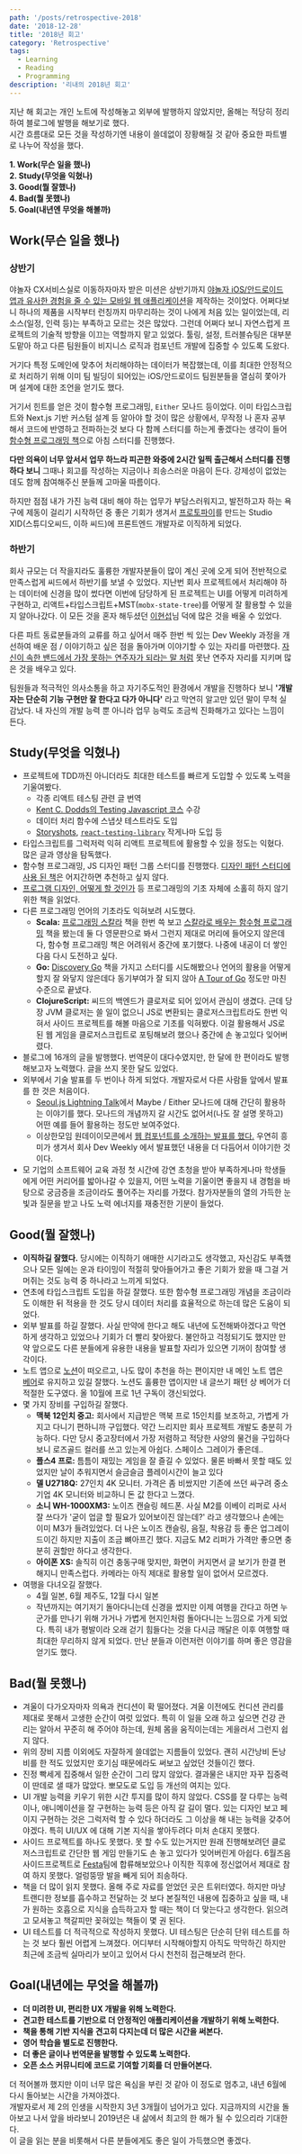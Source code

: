 ```yaml
---
path: '/posts/retrospective-2018'
date: '2018-12-28'
title: '2018년 회고'
category: 'Retrospective'
tags:
  - Learning
  - Reading
  - Programming
description: '리내의 2018년 회고'
---
```

지난 해 회고는 개인 노트에 작성해놓고 외부에 발행하지 않았지만, 올해는 적당히 정리하여 블로그에 발행을 해보기로 했다.  
시간 흐름대로 모든 것을 작성하기엔 내용이 쓸데없이 장황해질 것 같아 중요한 파트별로 나누어 작성을 했다.

**1. Work(무슨 일을 했나)**  
**2. Study(무엇을 익혔나)**  
**3. Good(뭘 잘했나)**  
**4. Bad(뭘 못했나)**  
**5. Goal(내년엔 무엇을 해볼까)**

## Work(무슨 일을 했나)

### 상반기

야놀자 CX서비스실로 이동하자마자 받은 미션은 상반기까지 [야놀자 iOS/안드로이드 앱과 유사한 경험을 줄 수 있는 모바일 웹 애플리케이션](https://m.yanolja.com)을 제작하는 것이었다. 어쩌다보니 하나의 제품을 시작부터 런칭까지 마무리하는 것이 나에게 처음 있는 일이었는데, 리소스(일정, 인력 등)는 부족하고 모르는 것은 많았다. 그런데 어쩌다 보니 자연스럽게 프로젝트의 기술적 방향을 이끄는 역할까지 맡고 있었다. 툴링, 설정, 트러블슈팅은 대부분 도맡아 하고 다른 팀원들이 비지니스 로직과 컴포넌트 개발에 집중할 수 있도록 도왔다.

거기다 특정 도메인에 맞추어 처리해야하는 데이터가 복잡했는데, 이를 최대한 안정적으로 처리하기 위해 이미 팀 빌딩이 되어있는 iOS/안드로이드 팀원분들을 열심히 쫓아가며 설계에 대한 조언을 얻기도 했다.

거기서 힌트를 얻은 것이 함수형 프로그래밍, `Either` 모나드 등이었다. 이미 타입스크립트와 Next.js 기반 커스텀 설계 등 알아야 할 것이 많은 상황에서, 무작정 나 혼자 공부해서 코드에 반영하고 전파하는것 보다 다 함께 스터디를 하는게 좋겠다는 생각이 들어 [함수형 프로그래밍 책](https://adhrinae.github.io/posts/functional-javascript-review)으로 아침 스터디를 진행했다.

**다만 의욕이 너무 앞서서 업무 하느라 피곤한 와중에 2시간 일찍 출근해서 스터디를 진행하다 보니** 그때나 회고를 작성하는 지금이나 죄송스러운 마음이 든다. 강제성이 없었는데도 함께 참여해주신 분들께 고마울 따름이다.

하지만 점점 내가 가진 능력 대비 해야 하는 업무가 부담스러워지고, 발전하고자 하는 욕구에 제동이 걸리기 시작하던 중 좋은 기회가 생겨서 [프로토파이](https://protopie.io_)를 만드는 Studio XID(스튜디오씨드, 이하 씨드)에 프론트엔드 개발자로 이직하게 되었다.

### 하반기

회사 규모는 더 작을지라도 훌륭한 개발자분들이 많이 계신 곳에 오게 되어 전반적으로 만족스럽게 씨드에서 하반기를 보낼 수 있었다. 지난번 회사 프로젝트에서 처리해야 하는 데이터에 신경을 많이 썼다면 이번에 담당하게 된 프로젝트는 UI를 어떻게 미려하게 구현하고, 리액트+타입스크립트+MST(`mobx-state-tree`)를 어떻게 잘 활용할 수 있을지 알아나갔다. 이 모든 것을 혼자 해두셨던 [이현섭](https://hyunseob.github.io/resume/)님 덕에 많은 것을 배울 수 있었다.

다른 파트 동료분들과의 교류를 하고 싶어서 매주 한번 씩 있는 Dev Weekly 과정을 개선하여 배운 점 / 이야기하고 싶은 점을 돌아가며 이야기할 수 있는 자리를 마련했다. [자신이 속한 밴드에서 가장 못하는 연주자가 되라는 말 처럼](http://softwaretherapist.blogspot.com/2009/11/blog-post_7.html) 못난 연주자 자리를 지키며 많은 것을 배우고 있다.

팀원들과 적극적인 의사소통을 하고 자기주도적인 환경에서 개발을 진행하다 보니 **'개발자는 단순히 기능 구현만 잘 한다고 다가 아니다'** 라고 막연히 알고만 있던 말이 무척 실감났다. 내 자신의 개발 능력 뿐 아니라 업무 능력도 조금씩 진화해가고 있다는 느낌이 든다.

## Study(무엇을 익혔나)

- 프로젝트에 TDD까진 아니더라도 최대한 테스트를 빠르게 도입할 수 있도록 노력을 기울여봤다.
  - 각종 리액트 테스팅 관련 글 번역
  - [Kent C. Dodds의 Testing Javascript 코스](https://testingjavascript.com) 수강
  - 데이터 처리 함수에 스냅샷 테스트라도 도입
  - [Storyshots](https://github.com/storybooks/storybook/tree/next/addons/storyshots/storyshots-core), [`react-testing-library`](https://github.com/kentcdodds/react-testing-library) 작게나마 도입 등
- 타입스크립트를 그럭저럭 익혀 리액트 프로젝트에 활용할 수 있을 정도는 익혔다. 많은 글과 영상을 탐독했다.
- 함수형 프로그래밍, JS 디자인 패턴 그룹 스터디를 진행했다. [디자인 패턴 스터디에 사용 된 책](http://aladin.kr/p/ObDTM)은 어지간하면 추천하고 싶지 않다.
- [프로그램 디자인, 어떻게 할 것인가](http://aladin.kr/p/76MFl) 등 프로그래밍의 기초 자체에 소홀히 하지 않기 위한 책을 읽었다.
- 다른 프로그래밍 언어의 기초라도 익혀보려 시도했다.
  - **Scala:** [프로그래밍 스칼라](http://aladin.kr/p/JoKvW) 책을 한번 쓱 보고 [스칼라로 배우는 함수형 프로그래밍](http://aladin.kr/p/j6kUs) 책을 봤는데 둘 다 영문판으로 봐서 그런지 제대로 머리에 들어오지 않은데다, 함수형 프로그래밍 책은 어려워서 중간에 포기했다. 나중에 내공이 더 쌓인 다음 다시 도전하고 싶다.
  - **Go:** [Discovery Go](http://aladin.kr/p/Jngxn) 책을 가지고 스터디를 시도해봤으나 언어의 활용을 어떻게 할지 잘 와닿지 않은데다 동기부여가 잘 되지 않아 [A Tour of Go](https://tour.golang.org/) 정도만 마친 수준으로 끝냈다.
  - **ClojureScript:** 씨드의 백엔드가 클로저로 되어 있어서 관심이 생겼다. 근데 당장 JVM 클로저는 쓸 일이 없으니 JS로 변환되는 클로저스크립트라도 한번 익혀서 사이드 프로젝트를 해볼 마음으로 기초를 익혀봤다. 이걸 활용해서 JS로 된 웹 게임을 클로저스크립트로 포팅해보려 했으나 중간에 손 놓고있다 잊어버렸다.
- 블로그에 16개의 글을 발행했다. 번역문이 대다수였지만, 한 달에 한 편이라도 발행해보고자 노력했다. 글을 쓰지 못한 달도 있었다.
- 외부에서 기술 발표를 두 번이나 하게 되었다. 개발자로서 다른 사람들 앞에서 발표를 한 것은 처음이다.
  - [Seoul.js Lightning Talk](https://festa.io/events/49)에서 Maybe / Either 모나드에 대해 간단히 활용하는 이야기를 했다. 모나드의 개념까지 갈 시간도 없어서(나도 잘 설명 못하고) 어떤 예를 들어 활용하는 정도만 보여주었다.
  - 이상한모임 원데이이모콘에서 [웹 컴포넌트를 소개하는 발표를 했다.](https://youtu.be/qfp6AGcVnDQ) 우연히 흥미가 생겨서 회사 Dev Weekly 에서 발표했던 내용을 더 다듬어서 이야기한 것이다.
- 모 기업의 소프트웨어 교육 과정 첫 시간에 강연 초청을 받아 부족하게나마 학생들에게 어떤 커리어를 밟아나갈 수 있을지, 어떤 노력을 기울이면 좋을지 내 경험을 바탕으로 궁금증을 조금이라도 풀어주는 자리를 가졌다. 참가자분들의 열의 가득한 눈빛과 질문을 받고 나도 노력 에너지를 재충전한 기분이 들었다.

## Good(뭘 잘했나)

- **이직하길 잘했다.** 당시에는 이직하기 애매한 시기라고도 생각했고, 자신감도 부족했으나 모든 일에는 운과 타이밍이 적절히 맞아들어가고 좋은 기회가 왔을 때 그걸 거머쥐는 것도 능력 중 하나라고 느끼게 되었다.
- 연초에 타입스크립트 도입을 하길 잘했다. 또한 함수형 프로그래밍 개념을 조금이라도 이해한 뒤 적용을 한 것도 당시 데이터 처리를 효율적으로 하는데 많은 도움이 되었다.
- 외부 발표를 하길 잘했다. 사실 만약에 한다고 해도 내년에 도전해봐야겠다고 막연하게 생각하고 있었으나 기회가 더 빨리 찾아왔다. 불안하고 걱정되기도 했지만 만약 앞으로도 다른 분들에게 유용한 내용을 발표할 자리가 있으면 기꺼이 참여할 생각이다.
- 노트 앱으로 [노션](https://notion.so)이 떠오르고, 나도 많이 추천을 하는 편이지만 내 메인 노트 앱은 [베어](https://bear.app)로 유지하고 있길 잘했다. 노션도 훌륭한 앱이지만 내 글쓰기 패턴 상 베어가 더 적절한 도구였다. 올 10월에 프로 1년 구독이 갱신되었다.
- 몇 가지 장비를 구입하길 잘했다.
  - **맥북 12인치 중고:** 회사에서 지급받은 맥북 프로 15인치를 보조하고, 가볍게 가지고 다니기 편하니까 구입했다. 약간 느리지만 회사 프로젝트 개발도 충분히 가능하다. 다만 당시 중고장터에서 가장 저렴하고 적당한 사양의 물건을 구입하다보니 로즈골드 컬러를 쓰고 있는게 아쉽다. 스페이스 그레이가 좋은데..
  - **플스4 프로:** 틈틈이 재밌는 게임을 잘 즐길 수 있었다. 물론 바빠서 못할 때도 있었지만 날이 추워지면서 슬금슬금 플레이시간이 늘고 있다
  - **델 U2718Q:** 27인치 4K 모니터. 가격은 좀 비쌌지만 기존에 쓰던 싸구려 중소기업 4K 모니터와 비교하니 돈 값 한다고 느꼈다.
  - **소니 WH-1000XM3:** 노이즈 캔슬링 헤드폰. 사실 M2를 이베이 리퍼로 사서 잘 쓰다가 '굳이 업글 할 필요가 있어보이진 않는데?' 라고 생각했으나 손에는 이미 M3가 들려있었다. 더 나은 노이즈 캔슬링, 음질, 착용감 등 좋은 업그레이드이긴 하지만 지출이 조금 뼈아프긴 했다. 지금도 M2 리퍼가 가격만 좋으면 충분히 권할만 하다고 생각한다.
  - **아이폰 XS:** 솔직히 이건 충동구매 맞지만, 화면이 커지면서 글 보기가 한결 편해지니 만족스럽다. 카메라는 아직 제대로 활용할 일이 없어서 모르겠다.
- 여행을 다녀오길 잘했다.
  - 4월 일본, 6월 제주도, 12월 다시 일본
  - 작년까지는 여기저기 돌아다니는데 신경을 썼지만 이제 여행을 간다고 하면 누군가를 만나기 위해 가거나 가볍게 현지인처럼 돌아다니는 느낌으로 가게 되었다. 특히 내가 평발이라 오래 걷기 힘들다는 것을 다시금 깨달은 이후 여행할 때 최대한 무리하지 않게 되었다. 만난 분들과 이런저런 이야기를 하며 좋은 영감을 얻기도 했다.

## Bad(뭘 못했나)

- 겨울이 다가오자마자 의욕과 컨디션이 확 떨어졌다. 겨울 이전에도 컨디션 관리를 제대로 못해서 고생한 순간이 여럿 있었다. 특히 이 일을 오래 하고 싶으면 건강 관리는 알아서 꾸준히 해 주어야 하는데, 원체 몸을 움직이는데는 게을러서 그런지 쉽지 않다.
- 위의 장비 지름 이외에도 자잘하게 쓸데없는 지름들이 있었다. 괜히 시간낭비 돈낭비를 한 적도 있었지만 호기심 때문에라도 써보고 싶었던 것들이긴 했다.
- 진정 빡세게 집중해서 일한 순간이 그리 많지 않았다. 결과물은 내지만 자꾸 집중력이 딴데로 샐 때가 많았다. 뽀모도로 도입 등 개선의 여지는 있다.
- UI 개발 능력을 키우기 위한 시간 투지를 많이 하지 않았다. CSS를 잘 다루는 능력이나, 애니메이션을 잘 구현하는 능력 등은 아직 갈 길이 멀다. 있는 디자인 보고 페이지 구현하는 것은 그럭저럭 할 수 있다 하더라도 그 이상을 해 내는 능력을 갖추어야겠다. 특히 UI/UX 에 대해 기본 지식을 쌓아두려다 미처 손대지 못했다.
- 사이드 프로젝트를 하나도 못했다. 못 할 수도 있는거지만 원래 진행해보려던 클로저스크립트로 간단한 웹 게임 만들기도 손 놓고 있다가 잊어버린게 아쉽다. 6월즈음 사이드프로젝트로 [Festa](https://festa.io)팀에 합류해보았으나 이직한 직후에 정신없어서 제대로 참여 하지 못했다. 얼렁뚱땅 발을 빼게 되어 죄송하다.
- 책을 더 많이 읽지 못했다. 올해 주로 자료를 얻었던 곳은 트위터였다. 하지만 마냥 트랜디한 정보를 흡수하고 전달하는 것 보다 본질적인 내용에 집중하고 싶을 때, 내가 원하는 호흡으로 지식을 습득하고자 할 때는 책이 더 맞는다고 생각한다. 읽으려고 모셔놓고 책갈피만 꽂혀있는 책들이 몇 권 된다.
- UI 테스트를 더 적극적으로 작성하지 못했다. UI 테스팅은 단순히 단위 테스트를 하는 것 보다 훨씬 어렵게 느껴졌다. 어디부터 시작해야할지 아직도 막막하긴 하지만 최근에 조금씩 실마리가 보이고 있어서 다시 천천히 접근해보려 한다.

## Goal(내년에는 무엇을 해볼까)

- **더 미려한 UI, 편리한 UX 개발을 위해 노력한다.**  
- **견고한 테스트를 기반으로 더 안정적인 애플리케이션을 개발하기 위해 노력한다.**  
- **책을 통해 기반 지식을 견고히 다지는데 더 많은 시간을 써본다.**  
- **영어 학습을 별도로 진행한다.**  
- **더 좋은 글이나 번역문을 발행할 수 있도록 노력한다.**  
- **오픈 소스 커뮤니티에 코드로 기여할 기회를 더 만들어본다.**  

더 적어볼까 했지만 이미 너무 많은 욕심을 부린 것 같아 이 정도로 멈추고, 내년 6월에 다시 돌아보는 시간을 가져야겠다.  
개발자로서 제 2의 인생을 시작한지 3년 3개월이 넘어가고 있다. 지금까지의 시간을 돌아보고 나서 앞을 바라보니 2019년은 내 삶에서 최고의 한 해가 될 수 있으리라 기대한다.  
이 글을 읽는 분을 비롯해서 다른 분들에게도 좋은 일이 가득했으면 좋겠다.